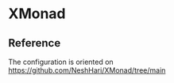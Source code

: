 # XMonad

## Reference

The configuration is oriented on https://github.com/NeshHari/XMonad/tree/main
